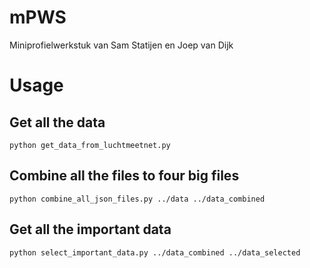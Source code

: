 # mPWS
Miniprofielwerkstuk van Sam Statijen en Joep van Dijk


# Usage
## Get all the data
```
python get_data_from_luchtmeetnet.py
```

## Combine all the files to four big files
```
python combine_all_json_files.py ../data ../data_combined
```

## Get all the important data
```
python select_important_data.py ../data_combined ../data_selected
```
